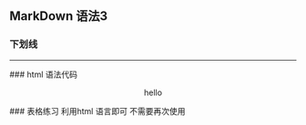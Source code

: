 ## MarkDown 语法3
 ### 下划线  
<hr> 
   ### html 语法代码
   
   <p align ="center" >hello</p>  
   ### 表格练习 
   利用html 语言即可 不需要再次使用